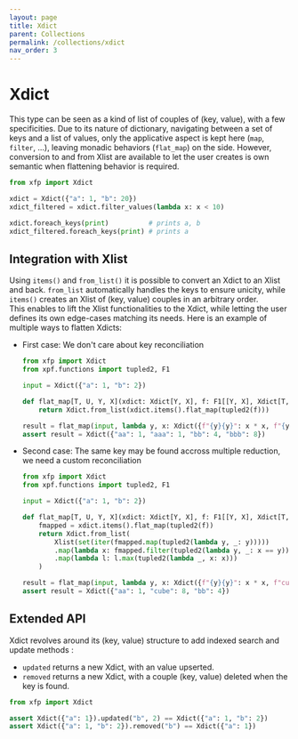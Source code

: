 ```yaml
---
layout: page
title: Xdict
parent: Collections
permalink: /collections/xdict
nav_order: 3
---
```


<h1 style="font-weight: bold">Xdict</h1>

This type can be seen as a kind of list of couples of (key, value), with a few specificities. Due to its nature of dictionary, navigating between a set of keys and a list of values, only the applicative aspect is kept here (`map`, `filter`, ...), leaving monadic behaviors (`flat_map`) on the side. However, conversion to and from Xlist are available to let the user creates is own semantic when flattening behavior is required.

```python
from xfp import Xdict

xdict = Xdict({"a": 1, "b": 20})
xdict_filtered = xdict.filter_values(lambda x: x < 10)

xdict.foreach_keys(print)          # prints a, b
xdict_filtered.foreach_keys(print) # prints a
```

## Integration with Xlist

Using `items()` and `from_list()` it is possible to convert an Xdict to an Xlist and back. `from_list` automatically handles the keys to ensure unicity, while `items()` creates an Xlist of (key, value) couples in an arbitrary order.  
This enables to lift the Xlist functionalities to the Xdict, while letting the user defines its own edge-cases matching its needs. Here is an example of multiple ways to flatten Xdicts:

- First case: We don't care about key reconciliation
    ```python
    from xfp import Xdict
    from xpf.functions import tupled2, F1

    input = Xdict({"a": 1, "b": 2})
    
    def flat_map[T, U, Y, X](xdict: Xdict[Y, X], f: F1[[Y, X], Xdict[T, U]]) -> Xdict[T, U]:
        return Xdict.from_list(xdict.items().flat_map(tupled2(f)))

    result = flat_map(input, lambda y, x: Xdict({f"{y}{y}": x * x, f"{y}{y}{y}": x * x * x}))
    assert result = Xdict({"aa": 1, "aaa": 1, "bb": 4, "bbb": 8})
    ```
- Second case: The same key may be found accross multiple reduction, we need a custom reconciliation 
    ```python
    from xfp import Xdict
    from xpf.functions import tupled2, F1

    input = Xdict({"a": 1, "b": 2})

    def flat_map[T, U, Y, X](xdict: Xdict[Y, X], f: F1[[Y, X], Xdict[T, U]]) -> Xdict[T, U]:
        fmapped = xdict.items().flat_map(tupled2(f))
        return Xdict.from_list(
            Xlist(set(iter(fmapped.map(tupled2(lambda y, _: y)))))        # we get a list of distinct keys
            .map(lambda x: fmapped.filter(tupled2(lambda y, _: x == y)))  # we split our flat_mapped (key, value) list by keys
            .map(lambda l: l.max(tupled2(lambda _, x: x)))                # we only keep the maximum value for each sublist
        )

    result = flat_map(input, lambda y, x: Xdict({f"{y}{y}": x * x, f"cube": x * x * x}))
    assert result = Xdict({"aa": 1, "cube": 8, "bb": 4})
    ```

## Extended API

Xdict revolves around its (key, value) structure to add indexed search and update methods :
- `updated` returns a new Xdict, with an value upserted.
- `removed` returns a new Xdict, with a couple (key, value) deleted when the key is found.

```python
from xfp import Xdict

assert Xdict({"a": 1}).updated("b", 2) == Xdict({"a": 1, "b": 2})
assert Xdict({"a": 1, "b": 2}).removed("b") == Xdict({"a": 1})
```
